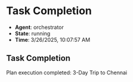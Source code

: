 # Task Completion

- **Agent**: orchestrator
- **State**: running
- **Time**: 3/26/2025, 10:07:57 AM

## Task Completion

Plan execution completed: 3-Day Trip to Chennai

